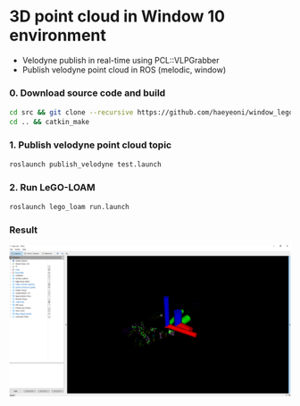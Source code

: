# 3D point cloud in Window 10 environment

* Velodyne publish in real-time using PCL::VLPGrabber
* Publish velodyne point cloud in ROS (melodic, window)


### 0. Download source code and build 
```bash
cd src && git clone --recursive https://github.com/haeyeoni/window_lego_loam
cd .. && catkin_make
```
### 1. Publish velodyne point cloud topic
```bash
roslaunch publish_velodyne test.launch
```

### 2. Run LeGO-LOAM 
```bash
roslaunch lego_loam run.launch
```

### Result
![result](result.PNG)  


